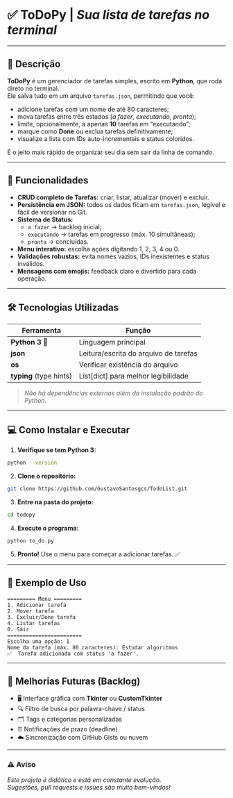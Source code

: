 # ✅ **ToDoPy | _Sua lista de tarefas no terminal_**

---

## 📌 **Descrição**

**ToDoPy** é um gerenciador de tarefas simples, escrito em **Python**, que roda direto no terminal.  
Ele salva tudo em um arquivo `tarefas.json`, permitindo que você:

* adicione tarefas com um nome de até 80 caracteres;  
* mova tarefas entre três estados (_a fazer_, _executando_, _pronta_);  
* limite, opcionalmente, a apenas **10** tarefas em “executando”;  
* marque como **Done** ou exclua tarefas definitivamente;  
* visualize a lista com IDs auto-incrementais e status coloridos.

É o jeito mais rápido de organizar seu dia sem sair da linha de comando.

---

## 🚀 **Funcionalidades**

- **CRUD completo de Tarefas:** criar, listar, atualizar (mover) e excluir.  
- **Persistência em JSON:** todos os dados ficam em `tarefas.json`, legível e fácil de versionar no Git.  
- **Sistema de Status:**  
  - `a fazer` → backlog inicial;  
  - `executando` → tarefas em progresso (máx. 10 simultâneas);  
  - `pronta` → concluídas.  
- **Menu interativo:** escolha ações digitando 1, 2, 3, 4 ou 0.  
- **Validações robustas:** evita nomes vazios, IDs inexistentes e status inválidos.  
- **Mensagens com emojis:** feedback claro e divertido para cada operação.

---

## 🛠️ **Tecnologias Utilizadas**

| Ferramenta | Função |
|------------|--------|
| **Python 3** 🐍 | Linguagem principal |
| **json** | Leitura/escrita do arquivo de tarefas |
| **os** | Verificar existência do arquivo |
| **typing** (type hints) | List[dict] para melhor legibilidade |

> *Não há dependências externas além da instalação padrão do Python.*

---

## 💻 **Como Instalar e Executar**

1. **Verifique se tem Python 3:**

```bash
python --version
```

2. **Clone o repositório:**

```bash
git clone https://github.com/GustavoSantosgcs/TodoList.git
```

3. **Entre na pasta do projeto:**

```bash
cd todopy
```

4. **Execute o programa:**

```bash
python to_do.py
```

5. **Pronto!** Use o menu para começar a adicionar tarefas. ✅

---

## 📸 **Exemplo de Uso**

```text
========= Menu =========
1. Adicionar tarefa
2. Mover tarefa
3. Excluir/Done tarefa
4. Listar tarefas
0. Sair
========================
Escolha uma opção: 1
Nome da tarefa (máx. 80 caracteres): Estudar algoritmos
✅  Tarefa adicionada com status 'a fazer'.
```

---

## 🌱 **Melhorias Futuras (Backlog)**

- 🖥️ Interface gráfica com **Tkinter** ou **CustomTkinter**  
- 🔍 Filtro de busca por palavra-chave / status  
- 🗂️ Tags e categorias personalizadas  
- ⏰ Notificações de prazo (deadline)  
- ☁️ Sincronização com GitHub Gists ou nuvem  

---

### ⚠️ **Aviso**

*Este projeto é didático e está em constante evolução.  
Sugestões, pull requests e _issues_ são muito bem-vindos!*
